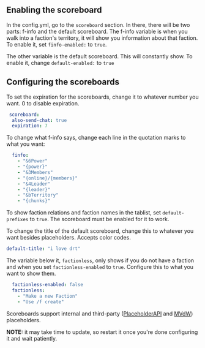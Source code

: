 ## Enabling the scoreboard
In the config.yml, go to the `scoreboard` section. In there, there will be two parts: f-info and the default scoreboard. The f-info variable is when you walk into a faction's territory, it will show you information about that faction. To enable it, set `finfo-enabled:` to `true`.

The other variable is the default scoreboard. This will constantly show. To enable it, change `default-enabled:` to `true`

## Configuring the scoreboards
To set the expiration for the scoreboards, change it to whatever number you want. 0 to disable expiration.

```yaml
 scoreboard:
  also-send-chat: true
  expiration: 7
```


To change what f-info says, change each line in the quotation marks to what you want:

```yaml
  finfo:
    - "&6Power"
    - "{power}"
    - "&3Members"
    - "{online}/{members}"
    - "&4Leader"
    - "{leader}"
    - "&bTerritory"
    - "{chunks}"
```

To show faction relations and faction names in the tablist, set `default-prefixes` to `true`. The scoreboard must be enabled for it to work.

To change the title of the default scoreboard, change this to whatever you want besides placeholders. Accepts color codes.
```yaml
default-title: "i love drt"
```
The variable below it, `factionless`, only shows if you do not have a faction and when you set `factionless-enabled` to `true`. Configure this to what you want to show them.
```yaml
  factionless-enabled: false
  factionless:
    - "Make a new Faction"
    - "Use /f create"
```

Scoreboards support internal and third-party ([PlaceholderAPI](https://www.spigotmc.org/resources/placeholderapi.6245/) and [MVdW](https://www.spigotmc.org/resources/mvdwplaceholderapi.11182/)) placeholders.

**NOTE:** it may take time to update, so restart it once you're done configuring it and wait patiently.